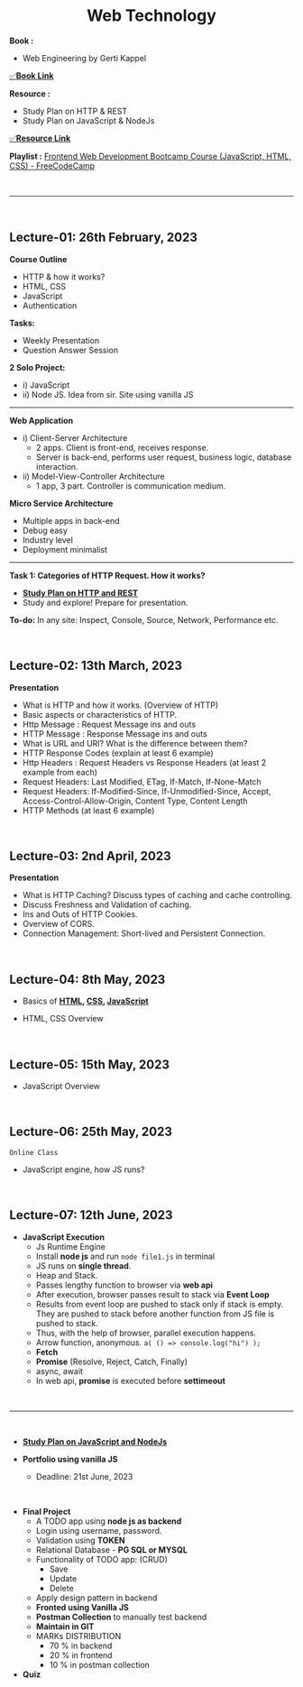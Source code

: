 <h1 align="center">Web Technology</h1>

**Book :**
- Web Engineering by Gerti Kappel

[✅**Book Link**][book]

[book]: https://drive.google.com/drive/folders/178da4nyOos7fnNsOC3gOSXT6c-CoFOtR?usp=drive_link

**Resource :**
- Study Plan on HTTP & REST
- Study Plan on JavaScript & NodeJs

[✅**Resource Link**](https://drive.google.com/drive/folders/16eJBXsbXqsKyAyxNKsJIWbONdKyYiBx-?usp=drive_link)

**Playlist :** [Frontend Web Development Bootcamp Course (JavaScript, HTML, CSS) - FreeCodeCamp](https://www.youtube.com/watch?v=zJSY8tbf_ys)

<br><hr><br>

<h2>Lecture-01: 26th February, 2023</h2>

**Course Outline**
- HTTP & how it works?
- HTML, CSS
- JavaScript
- Authentication

**Tasks:**
- Weekly Presentation
- Question Answer Session

**2 Solo Project:**
- i) JavaScript
- ii) Node JS. Idea from sir. Site using vanilla JS

<hr>

**Web Application**
- i) Client-Server Architecture
    - 2 apps. Client is front-end, receives response.
    - Server is back-end, performs user request, business logic, database interaction.
- ii) Model-View-Controller Architecture
    - 1 app, 3 part. Controller is communication medium.

**Micro Service Architecture**
- Multiple apps in back-end
- Debug easy
- Industry level
- Deployment minimalist

<hr>

**Task 1: Categories of HTTP Request. How it works?**
- [**Study Plan on HTTP and REST**](https://drive.google.com/file/d/1VVcgm1lyuB9rhXaalQdnsC-Udcg75-0h/view?usp=drive_link)
- Study and explore! Prepare for presentation.

**To-do:** In any site: Inspect, Console, Source, Network, Performance etc.

<br><h2>Lecture-02: 13th March, 2023</h2>

**Presentation**
- What is HTTP and how it works. (Overview of HTTP)
- Basic aspects or characteristics of HTTP.
- Http Message : Request Message ins and outs
- HTTP Message : Response Message ins and outs
- What is URL and URI? What is the difference between them?
- HTTP Response Codes (explain at least 6 example)
- Http Headers : Request Headers vs Response Headers (at least 2 example from each)
- Request Headers: Last Modified, ETag, If-Match, If-None-Match
- Request Headers: If-Modified-Since, If-Unmodified-Since, Accept, Access-Control-Allow-Origin, Content Type, Content Length
- HTTP Methods (at least 6 example)

<br><h2>Lecture-03: 2nd April, 2023</h2>

**Presentation**
- What is HTTP Caching? Discuss types of caching and cache controlling.
- Discuss Freshness and Validation of caching.
- Ins and Outs of HTTP Cookies.
- Overview of CORS.
- Connection Management: Short-lived and Persistent Connection.

<br><h2>Lecture-04: 8th May, 2023</h2>

- Basics of **[HTML](https://www.w3schools.com/html/), [CSS](https://www.w3schools.com/css/), [JavaScript](https://www.w3schools.com/js/)**

- HTML, CSS Overview

<br><h2>Lecture-05: 15th May, 2023</h2>

- JavaScript Overview

<br><h2>Lecture-06: 25th May, 2023</h2>

`Online Class`

- JavaScript engine, how JS runs?

<br><h2>Lecture-07: 12th June, 2023</h2>

- **JavaScript Execution**
    - Js Runtime Engine
    - Install **node js** and run `node file1.js` in terminal
    - JS runs on **single thread**.
    - Heap and Stack.
    - Passes lengthy function to browser via **web api** 
    - After execution, browser passes result to stack via **Event Loop**
    - Results from event loop are pushed to stack only if stack is empty. <br>They are pushed to stack before another function from JS file is pushed to stack.
    - Thus, with the help of browser, parallel execution happens.
    - Arrow function, anonymous. `a( () => console.log("hi") );`
    - **Fetch**
    - **Promise** (Resolve, Reject, Catch, Finally)
    - async, await
    - In web api, **promise** is executed before **settimeout**

<br>
<hr>
<br>

- [**Study Plan on JavaScript and NodeJs**](https://drive.google.com/file/d/19413c8UxR6vmGsPWMcIAh2egIiMc3WJu/view?usp=drive_link)

- **Portfolio using vanilla JS**
    - Deadline: 21st June, 2023

<br>

- **Final Project**
    - A TODO app using **node js as backend**
    - Login using username, password.
    - Validation using **TOKEN**
    - Relational Database - **PG SQL or MYSQL**
    - Functionality of TODO app: (CRUD)
        - Save
        - Update
        - Delete
    - Apply design pattern in backend
    - **Fronted using Vanilla JS**
    - **Postman Collection** to manually test backend
    - **Maintain in GIT**
    - MARKs DISTRIBUTION
        - 70 % in backend
        - 20 % in frontend
        - 10 % in postman collection
- **Quiz**


